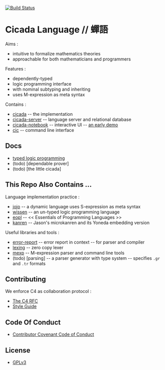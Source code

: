 [![Build Status](https://travis-ci.com/xieyuheng/cicada.svg?branch=master)](https://travis-ci.com/xieyuheng/cicada)

# Cicada Language // 蟬語

Aims :
- intuitive to formalize mathematics theories
- approachable for both mathematicians and programmers

Features :
- dependently-typed
- logic programming interface
- with nominal subtyping and inheriting
- uses M-expression as meta syntax

Contains :
- [cicada](cicada/README.md) -- the implementation
- [cicada-server](cicada-server/README.md) -- language server and relational database
- [cicada-notebook](cicada-notebook/README.md) -- interactive UI -- [an early demo](https://xieyuheng.github.io/demo/cicada-notebook)
- [cic](cic/README.md) -- command line interface

## Docs

- [typed logic programming](docs/typed-logic-programming)
- (todo) [dependable prover]
- (todo) [the little cicada]

## This Repo Also Contains ...

Language implementation practice :
- [jojo](jojo/README.md) -- a dynamic language uses S-expression as meta syntax
- [wissen](wissen/README.md) -- an un-typed logic programming language
- [eopl](eopl/README.md) -- << Essentials of Programming Languages >>
- [kanren](kanren/README.md) -- Jason's microkanren and its Yoneda embedding version

Useful libraries and tools :
- [error-report](error-report/README.md) -- error report in context -- for parser and compiler
- [lexing](lexing/README.md) -- zero copy lexer
- [mexp](mexp/README.md) -- M-expression parser and command line tools
- (todo) [parsing] -- a parser generator with type system -- specifies `.gr` and `.tr` formats

## Contributing

We enforce C4 as collaboration protocol :
- [The C4 RFC](https://rfc.zeromq.org/spec:42/C4)
- [Style Guide](STYLE-GUIDE.md)

## Code Of Conduct

- [Contributor Covenant Code of Conduct](CODE-OF-CONDUCT.md)

## License

- [GPLv3](LICENSE)
